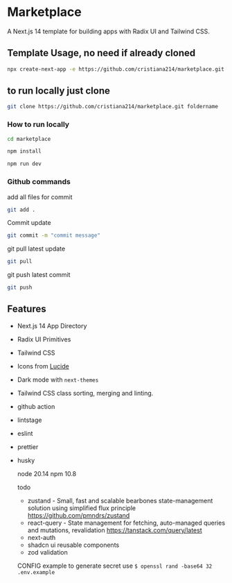# Marketplace

A Next.js 14 template for building apps with Radix UI and Tailwind CSS.

## Template Usage, no need if already cloned

```bash
npx create-next-app -e https://github.com/cristiana214/marketplace.git project-name
```

## to run locally  just clone
```bash
git clone https://github.com/cristiana214/marketplace.git foldername    //foldername can be any othername
```

### How to run locally
```bash
cd marketplace
```

```bash
npm install
```

```bash
npm run dev
```

### Github commands
add all files for commit
```bash
git add .
```
Commit update
```bash
git commit -m "commit message"
```
git pull latest update

```bash
git pull
```
git push latest commit
```bash
git push
```









## Features

- Next.js 14 App Directory
- Radix UI Primitives
- Tailwind CSS
- Icons from [Lucide](https://lucide.dev)
- Dark mode with `next-themes`
- Tailwind CSS class sorting, merging and linting.

- github action
- lintstage
- eslint
- prettier
- husky

  node 20.14
  npm 10.8

  todo
  - zustand - Small, fast and scalable bearbones state-management solution using simplified flux principle  https://github.com/pmndrs/zustand
  - react-query -  State management for fetching, auto-managed queries and mutations, revalidation https://tanstack.com/query/latest
  - next-auth
  - shadcn ui reusable components
  - zod validation

  CONFIG example
  to generate secret use `$ openssl rand -base64 32`
`  .env.example`

